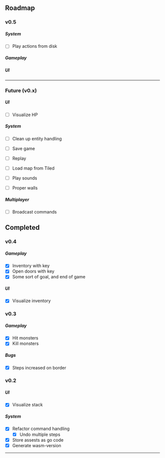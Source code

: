 

## Roadmap

### v0.5

##### System
* [ ] Play actions from disk

##### Gameplay

##### UI

---

### Future (v0.x)

##### UI
* [ ] Visualize HP

##### System
* [ ] Clean up entity handling
* [ ] Save game
* [ ] Replay
* [ ] Load map from Tiled
* [ ] Play sounds
* [ ] Proper walls


##### Multiplayer
* [ ] Broadcast commands

## Completed


### v0.4

##### Gameplay
* [x] Inventory with key
* [x] Open doors with key
* [x] Some sort of goal, and end of game

##### UI
* [x] Visualize inventory

### v0.3

##### Gameplay
* [x] Hit monsters
* [x] Kill monsters

##### Bugs
* [x] Steps increased on border


### v0.2

##### UI
* [x] Visualize stack

##### System

* [x] Refactor command handling
  * [x] Undo multiple steps
* [x] Store assests as go code
* [x] Generate wasm-version

---